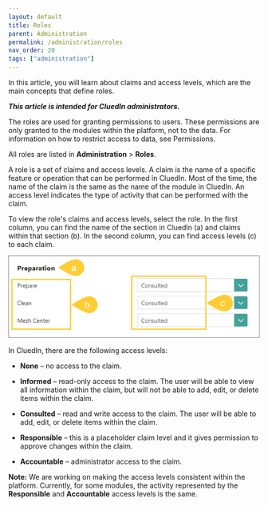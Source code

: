 ```yaml
---
layout: default
title: Roles
parent: Administration
permalink: /administration/roles
nav_order: 20
tags: ["administration"]
---
```


In this article, you will learn about claims and access levels, which are the main concepts that define roles.

_**This article is intended for CluedIn administrators.**_

The roles are used for granting permissions to users. These permissions are only granted to the modules within the platform, not to the data. For information on how to restrict access to data, see Permissions.

All roles are listed in **Administration** > **Roles**.

A role is a set of claims and access levels. A claim is the name of a specific feature or operation that can be performed in CluedIn. Most of the time, the name of the claim is the same as the name of the module in CluedIn. An access level indicates the type of activity that can be performed with the claim. 

To view the role's claims and access levels, select the role. In the first column, you can find the name of the section in CluedIn (a) and claims within that section (b). In the second column, you can find access levels (c) to each claim.

![roles-1.png](../../assets/images/administration/roles/roles-1.png)

In CluedIn, there are the following access levels:

- **None** – no access to the claim.

- **Informed** – read-only access to the claim. The user will be able to view all information within the claim, but will not be able to add, edit, or delete items within the claim.

- **Consulted** – read and write access to the claim. The user will be able to add, edit, or delete items within the claim.

- **Responsible** – this is a placeholder claim level and it gives permission to approve changes within the claim.

- **Accountable** – administrator access to the claim.

**Note:** We are working on making the access levels consistent within the platform. Currently, for some modules, the activity represented by the **Responsible** and **Accountable** access levels is the same.